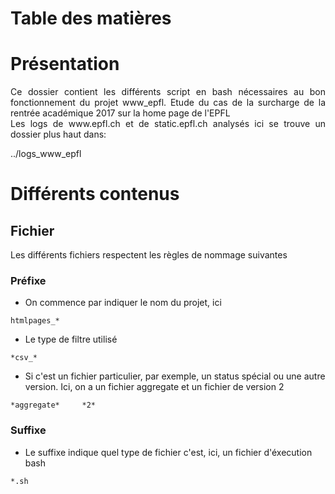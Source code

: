 # Table des matières


# Présentation

<p align="justify">Ce dossier contient les différents script en bash nécessaires au bon fonctionnement du projet www_epfl.
Etude du cas de la surcharge de la rentrée académique 2017 sur la home page de l'EPFL<br>
Les logs de www.epfl.ch et de static.epfl.ch analysés ici se trouve un dossier plus haut dans:

../logs_www_epfl

</p>

# Différents contenus

## Fichier

Les différents fichiers respectent les règles de nommage suivantes

### Préfixe

* On commence par indiquer le nom du projet, ici
```
htmlpages_*
```

* Le type de filtre utilisé
```
*csv_*
```

* Si c'est un fichier particulier, par exemple, un status spécial ou une autre version. Ici, on a un fichier aggregate et un fichier
de version 2
```
*aggregate*     *2*
```

### Suffixe

* Le suffixe indique quel type de fichier c'est, ici, un fichier d'éxecution bash
```
*.sh
```
